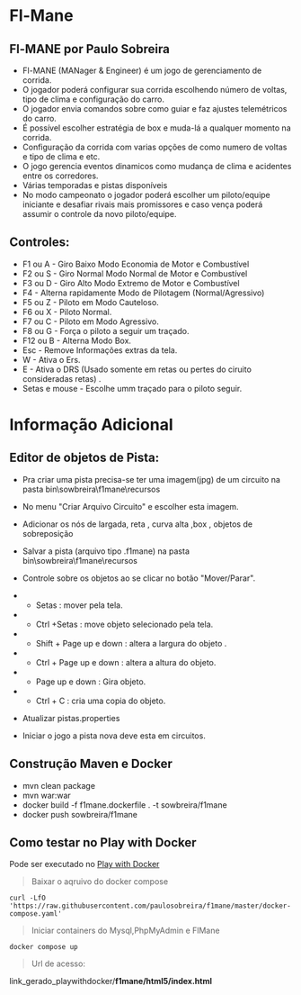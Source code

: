 # Fl-Mane

## Fl-MANE por Paulo Sobreira
- Fl-MANE (MANager & Engineer) é um jogo de gerenciamento de corrida.
- O jogador poderá configurar sua corrida escolhendo número de voltas, tipo de clima e configuração do carro.
- O jogador envia comandos sobre como guiar e faz ajustes telemétricos do carro.
- É possível escolher estratégia de box e muda-lá a qualquer momento na corrida.
- Configuração da corrida com varias opções de como numero de voltas e tipo de clima e etc.
- O jogo gerencia eventos dinamicos como mudança de clima e acidentes entre os corredores.
- Várias temporadas e pistas disponíveis
- No modo campeonato o jogador poderá escolher um piloto/equipe iniciante e desafiar rivais mais promissores  e caso vença poderá assumir o controle da novo piloto/equipe.

## Controles:

- F1 ou A - Giro Baixo Modo Economia de Motor e Combustível
- F2 ou S - Giro Normal Modo Normal de Motor e Combustível
- F3 ou D - Giro Alto Modo Extremo de Motor e Combustível
- F4 - Alterna rapidamente Modo de Pilotagem (Normal/Agressivo)
- F5 ou Z - Piloto em Modo Cauteloso.
- F6 ou X - Piloto Normal.
- F7 ou C - Piloto em Modo Agressivo.
- F8 ou G - Força o piloto a seguir um traçado.
- F12 ou B - Alterna Modo Box.
- Esc - Remove Informações extras da tela.
- W - Ativa o Ers.
- E - Ativa o DRS (Usado somente em retas ou pertes do ciruito consideradas retas) .
- Setas e mouse - Escolhe umm traçado para o piloto seguir.

# Informação Adicional

## Editor de objetos de Pista:

- Pra criar uma pista precisa-se ter uma imagem(jpg) de um circuito na pasta bin\sowbreira\f1mane\recursos 
- No menu "Criar Arquivo Circuito" e escolher esta imagem.
- Adicionar os nós de largada, reta , curva alta ,box , objetos de sobreposição
- Salvar a pista (arquivo tipo .f1mane) na pasta bin\sowbreira\f1mane\recursos

- Controle sobre os objetos ao se clicar no botão "Mover/Parar".
- - Setas : mover pela tela.
- - Ctrl +Setas :  move objeto selecionado pela tela.
- - Shift + Page up e down : altera a  largura do objeto .
- - Ctrl + Page up e down : altera a  altura do objeto.
- - Page up e down : Gira objeto.
- - Ctrl + C :  cria uma copia do objeto.

- Atualizar pistas.properties
- Iniciar o jogo a pista nova deve esta em circuitos.


## Construção Maven e Docker

- mvn clean package
- mvn war:war
- docker build -f f1mane.dockerfile . -t sowbreira/f1mane
- docker push sowbreira/f1mane

## Como testar no Play with Docker

Pode ser executado no [Play with Docker](https://labs.play-with-docker.com/)

>Baixar o aqruivo do docker compose
```
curl -LfO 'https://raw.githubusercontent.com/paulosobreira/f1mane/master/docker-compose.yaml'
```

>Iniciar containers do Mysql,PhpMyAdmin e FlMane
```
docker compose up
```

>Url de acesso:

link_gerado_playwithdocker/**f1mane/html5/index.html**